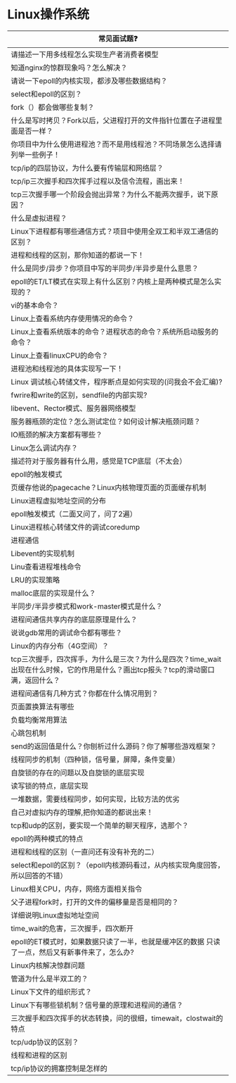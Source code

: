 # Linux操作系统





























| 常见面试题❓                                                  |
| ------------------------------------------------------------ |
| 请描述一下用多线程怎么实现生产者消费者模型                   |
| 知道nginx的惊群现象吗？怎么解决？                            |
| 请说一下epoll的内核实现，都涉及哪些数据结构？                |
| select和epoll的区别？                                        |
| fork（）都会做哪些复制？                                     |
| 什么是写时拷贝？Fork以后，父进程打开的文件指针位置在子进程里面是否一样？ |
| 你项目中为什么使用进程池？而不是用线程池？不同场景怎么选择请列举一些例子！ |
| tcp/ip的四层协议，为什么要有传输层和网络层？                 |
| tcp/ip三次握手和四次挥手过程以及信令流程，画出来！           |
| tcp三次握手哪一个阶段会抛出异常？为什么不能两次握手，说下原因？ |
| 什么是虚拟进程？                                             |
| Linux下进程都有哪些通信方式？项目中使用全双工和半双工通信的区别？ |
| 进程和线程的区别，那你知道的都说一下！                       |
| 什么是同步/异步？你项目中写的半同步/半异步是什么意思？       |
| epoll的ET/LT模式在实现上有什么区别？内核上是两种模式是怎么实现的？ |
| vi的基本命令？                                               |
| Linux上查看系统内存使用情况的命令？                          |
| Linux上查看系统版本的命令？进程状态的命令？系统所启动服务的命令？ |
| Linux上查看linuxCPU的命令？                                  |
| 进程池和线程池的具体实现写一下！                             |
| Linux  调试核心转储文件，程序断点是如何实现的(问我会不会汇编)? |
| fwrire和write的区别，sendfile的内部实现?                     |
| libevent、Rector模式、服务器网络模型                         |
| 服务器瓶颈的定位？怎么测试定位？如何设计解决瓶颈问题？       |
| IO瓶颈的解决方案都有哪些？                                   |
| Linux怎么调试内存？                                          |
| 描述符对于服务器有什么用，感觉是TCP底层（不太会）            |
| epoll的触发模式                                              |
| 页缓存他说的pagecache？Linux内核物理页面的页面缓存机制       |
| Linux进程虚拟地址空间的分布                                  |
| epoll触发模式（二面又问了，问了2遍）                         |
| Linux进程核心转储文件的调试coredump                          |
| 进程通信                                                     |
| Libevent的实现机制                                           |
| Linu查看进程堆栈命令                                         |
| LRU的实现策略                                                |
| malloc底层的实现是什么？                                     |
| 半同步/半异步模式和work-master模式是什么？                   |
| 进程间通信共享内存的底层原理是什么？                         |
| 说说gdb常用的调试命令都有哪些？                              |
| Linux的内存分布（4G空间）？                                  |
| tcp三次握手，四次挥手，为什么是三次？为什么是四次？time_wait出现在什么时候，它的作用是什么？画出tcp报头？tcp的滑动窗口满，返回什么？ |
| 进程间通信有几种方式？你都在什么情况用到？                   |
| 页面置换算法有哪些                                           |
| 负载均衡常用算法                                             |
| 心跳包机制                                                   |
| send的返回值是什么？你刨析过什么源码？你了解哪些游戏框架？   |
| 线程同步的机制（四种锁，信号量，屏障，条件变量）             |
| 自旋锁的存在的问题以及自旋锁的底层实现                       |
| 读写锁的特点，底层实现                                       |
| 一堆数据，需要线程同步，如何实现，比较方法的优劣             |
| 自己对虚拟内存的理解,把你知道的都说出来！                    |
| tcp和udp的区别，要实现一个简单的聊天程序，选那个？           |
| epoll的两种模式的特点                                        |
| 进程和线程的区别（一直问还有没有补充的二）                   |
| select和epoll的区别？（epoll内核源码看过，从内核实现角度回答，所以回答的不错） |
| Linux相关CPU，内存，网络方面相关指令                         |
| 父子进程fork时，打开的文件的偏移量是否是相同的？             |
| 详细说明Linux虚拟地址空间                                    |
| time_wait的危害，三次握手，四次断开                          |
| epoll的ET模式时，如果数据只读了一半，也就是缓冲区的数据   只读了一点，然后又有新事件来了，怎么办? |
| Linux内核解决惊群问题                                        |
| 管道为什么是半双工的？                                       |
| Linux下文件的组织形式？                                      |
| Linux下有哪些锁机制？信号量的原理和进程间的通信？            |
| 三次握手和四次挥手的状态转换，问的很细，timewait，clostwait的特点 |
| tcp/udp协议的区别？                                          |
| 线程和进程的区别                                             |
| tcp/ip协议的拥塞控制是怎样的                                 |